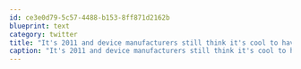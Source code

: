 ```yaml
---
id: ce3e0d79-5c57-4488-b153-8ff871d2162b
blueprint: text
category: twitter
title: "It's 2011 and device manufacturers still think it's cool to have non-removable startup sounds"
caption: "It's 2011 and device manufacturers still think it's cool to have non-removable startup sounds"
---
```

